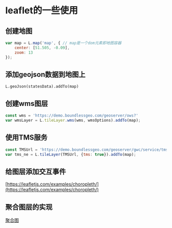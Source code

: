 # leaflet的一些使用

## 创建地图

```js
var map = L.map('map', { // map是一个dom元素即地图容器
    center: [51.505, -0.09],
    zoom: 13
});
```

## 添加geojson数据到地图上

```L.geoJson(statesData).addTo(map)```

## 创建wms图层

```js
const wms = 'https://demo.boundlessgeo.com/geoserver/ows?'
var wmsLayer = L.tileLayer.wms(wms, wmsOptions).addTo(map);
```

## 使用TMS服务

```js
const TMSUrl = 'https://demo.boundlessgeo.com/geoserver/gwc/service/tms/1.0.0/ne:ne@EPSG:900913@png/{z}/{x}/{y}.png'
var tms_ne = L.tileLayer(TMSUrl, {tms: true}).addTo(map);
```

## 给图层添加交互事件

[https://leafletjs.com/examples/choropleth/](https://leafletjs.com/examples/choropleth/)

## 聚合图层的实现

[聚合图](https://github.com/Leaflet/Leaflet.markercluster)
